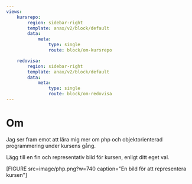 ```yaml
---
views:
    kursrepo:
        region: sidebar-right
        template: anax/v2/block/default
        data:
            meta:
                type: single
                route: block/om-kursrepo

    redovisa:
        region: sidebar-right
        template: anax/v2/block/default
        data:
            meta:
                type: single
                route: block/om-redovisa
---
```

Om
=========================


Jag ser fram emot att lära mig mer om php och objektorienterad programmering under kursens gång.

Lägg till en fin och representativ bild för kursen, enligt ditt eget val.

[FIGURE src=image/php.png?w=740 caption="En bild för att representera kursen"]
